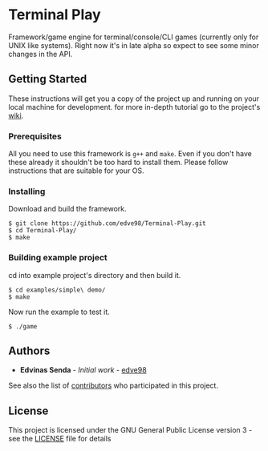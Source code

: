 # Terminal Play

Framework/game engine for terminal/console/CLI games (currently only for UNIX like systems). Right now it's in late alpha so expect to see some minor changes in the API.

## Getting Started

These instructions will get you a copy of the project up and running on your local machine for development. for more in-depth tutorial go to the project's [wiki](https://github.com/edve98/Terminal-Play/wiki).

### Prerequisites

All you need to use this framework is `g++` and `make`. Even if you don't have these already it shouldn't be too hard to install them. Please  follow instructions that are suitable for your OS.

### Installing

Download and build the framework.

```
$ git clone https://github.com/edve98/Terminal-Play.git
$ cd Terminal-Play/
$ make
```

### Building example project

cd into example project's directory and then build it.

```
$ cd examples/simple\ demo/
$ make
```

Now run the example to test it.

```
$ ./game
```

## Authors

* **Edvinas Senda** - *Initial work* - [edve98](https://github.com/edve98)

See also the list of [contributors](https://github.com/edve98/Terminal-Play/contributors) who participated in this project.

## License

This project is licensed under the GNU General Public License version 3 - see the [LICENSE](LICENSE) file for details
